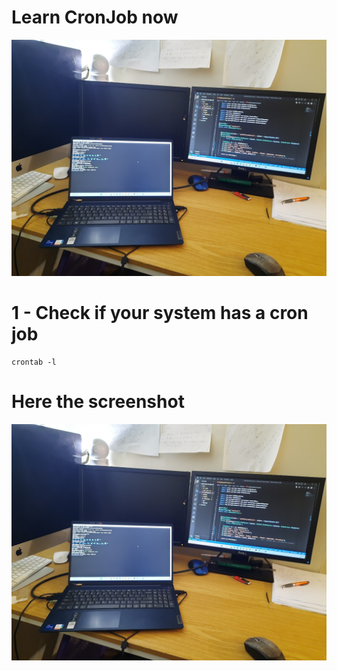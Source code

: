 # Learn CronJob now 
![Let code](https://github.com/Keita-enterprise/cronjob/blob/master/Cover.jpg)
# 1 - Check if your system has a cron job 
    crontab -l 
# Here the screenshot 
   ![Let code](https://github.com/Keita-enterprise/cronjob/blob/master/Cover.jpg)
